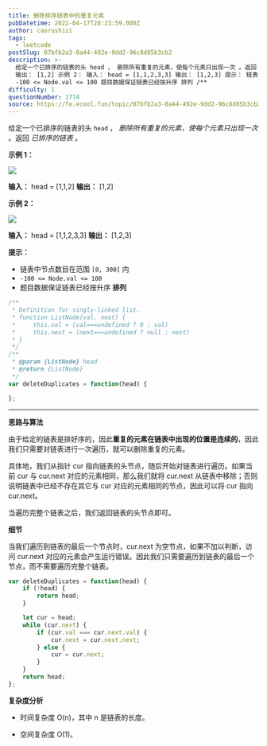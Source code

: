 ```yaml
---
title: 删除排序链表中的重复元素
pubDatetime: 2022-04-17T20:23:59.000Z
author: caorushizi
tags:
  - leetcode
postSlug: 07bfb2a3-8a44-492e-9dd2-96c8d85b3cb2
description: >-
  给定一个已排序的链表的头 head ， 删除所有重复的元素，使每个元素只出现一次 。返回 已排序的链表 。 示例 1： 输入： head = [1,1,2]
  输出： [1,2] 示例 2： 输入： head = [1,1,2,3,3] 输出： [1,2,3] 提示： 链表中节点数目在范围 [0, 300] 内
  -100 <= Node.val <= 100 题目数据保证链表已经按升序 排列 /**
difficulty: 1
questionNumber: 1774
source: https://fe.ecool.fun/topic/07bfb2a3-8a44-492e-9dd2-96c8d85b3cb2
---
```


给定一个已排序的链表的头 `head` ， _删除所有重复的元素，使每个元素只出现一次_ 。返回 _已排序的链表_ 。

**示例 1：**

![](https://assets.leetcode.com/uploads/2021/01/04/list1.jpg) 


**输入：** head = [1,1,2]
**输出：** [1,2]

**示例 2：**

![](https://assets.leetcode.com/uploads/2021/01/04/list2.jpg) 


**输入：** head = [1,1,2,3,3]
**输出：** [1,2,3]

**提示：**

* 链表中节点数目在范围 `[0, 300]` 内
* `-100 <= Node.val <= 100`
* 题目数据保证链表已经按升序 **排列**

```js
/**
 * Definition for singly-linked list.
 * function ListNode(val, next) {
 *     this.val = (val===undefined ? 0 : val)
 *     this.next = (next===undefined ? null : next)
 * }
 */
/**
 * @param {ListNode} head
 * @return {ListNode}
 */
var deleteDuplicates = function(head) {

};
```

---

**思路与算法**

由于给定的链表是排好序的，因此**重复的元素在链表中出现的位置是连续的**，因此我们只需要对链表进行一次遍历，就可以删除重复的元素。

具体地，我们从指针 cur 指向链表的头节点，随后开始对链表进行遍历。如果当前 cur 与 cur.next 对应的元素相同，那么我们就将 cur.next 从链表中移除；否则说明链表中已经不存在其它与 cur 对应的元素相同的节点，因此可以将 cur 指向 cur.next。

当遍历完整个链表之后，我们返回链表的头节点即可。

**细节**

当我们遍历到链表的最后一个节点时，cur.next 为空节点，如果不加以判断，访问 cur.next 对应的元素会产生运行错误。因此我们只需要遍历到链表的最后一个节点，而不需要遍历完整个链表。


```JavaScript
var deleteDuplicates = function(head) {
    if (!head) {
        return head;
    }

    let cur = head;
    while (cur.next) {
        if (cur.val === cur.next.val) {
            cur.next = cur.next.next;
        } else {
            cur = cur.next;
        }
    }
    return head;
};
```


**复杂度分析**

- 时间复杂度 O(n)，其中 n 是链表的长度。

- 空间复杂度 O(1)。
